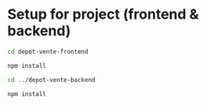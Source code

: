 # Setup for project (frontend & backend)

```bash
cd depot-vente-frontend

npm install

cd ../depot-vente-backend

npm install
```
